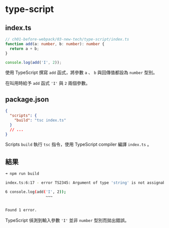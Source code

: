 # type-script

## index.ts

```ts
// ch01-before-webpack/03-new-tech/type-script/index.ts
function add(a: number, b: number): number {
  return a + b;
}

console.log(add('I', 2));
```

使用 TypeScript 撰寫 `add` 函式，將參數 `a` 、 `b` 與回傳值都設為 `number` 型別。

在叫用時給予 `add` 函式 `'I'` 與 `2` 兩個參數。

## package.json

```json
{
  "scripts": {
    "build": "tsc index.ts"
  }
  // ...
}
```

Scripts `build` 執行 `tsc` 指令，使用 TypeScript compiler 編譯 `index.ts` 。

## 結果

```bash
➜ npm run build

index.ts:6:17 - error TS2345: Argument of type 'string' is not assignable to parameter of type 'number'.

6 console.log(add('I', 2));
                  ~~~


Found 1 error.
```

TypeScript 偵測到輸入參數 `'I'` 並非 `number` 型別而拋出錯誤。
